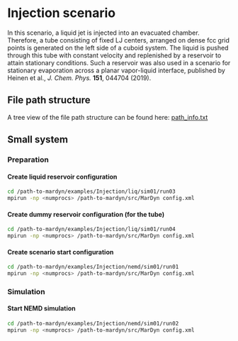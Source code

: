 # Injection scenario

In this scenario, a liquid jet is injected into an evacuated chamber. Therefore, a tube consisting of fixed LJ centers, arranged on dense fcc grid points is generated on the left side of a cuboid system. The liquid is pushed through this tube with constant velocity and replenished by a reservoir to attain stationary conditions. Such a reservoir was also used in a scenario for stationary evaporation across a planar vapor-liquid interface, published by Heinen et al., *J. Chem. Phys.* **151**, 044704 (2019).

## File path structure

A tree view of the file path structure can be found here: [path_info.txt](path_info.txt "File path structure")

## Small system

### Preparation

#### Create liquid reservoir configuration

```bash
cd /path-to-mardyn/examples/Injection/liq/sim01/run03
mpirun -np <numprocs> /path-to-mardyn/src/MarDyn config.xml
```

#### Create dummy reservoir configuration (for the tube)

```bash
cd /path-to-mardyn/examples/Injection/liq/sim01/run04
mpirun -np <numprocs> /path-to-mardyn/src/MarDyn config.xml
```

#### Create scenario start configuration

```bash
cd /path-to-mardyn/examples/Injection/nemd/sim01/run01
mpirun -np <numprocs> /path-to-mardyn/src/MarDyn config.xml
```

### Simulation

#### Start NEMD simulation

```bash
cd /path-to-mardyn/examples/Injection/nemd/sim01/run02
mpirun -np <numprocs> /path-to-mardyn/src/MarDyn config.xml
```
